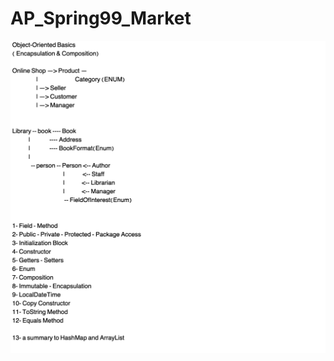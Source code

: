# AP_Spring99_Market

![alt text](https://github.com/SinaElahimanesh/Session_1/blob/master/syllabus.png?raw=true)
